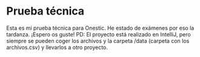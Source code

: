 # Prueba técnica
Esta es mi prueba técnica para Onestic.
He estado de exámenes por eso la tardanza. ¡Espero os guste!
PD: El proyecto está realizado en IntelliJ, pero siempre se pueden coger los archivos y la carpeta /data (carpeta con los archivos.csv) y llevarlos a otro proyecto.
